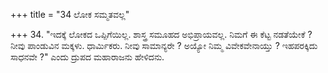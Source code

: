 +++
title = "34 ಲೋಕ ಸಮ್ಮತವಲ್ಲ"

+++
34. "ಇದಕ್ಕೆ ಲೋಕದ ಒಪ್ಪಿಗೆಯಿಲ್ಲ. ಶಾಸ್ತ್ರ ಸಮೂಹದ ಅಭಿಪ್ರಾಯವಲ್ಲ. ನಿಮಗೆ ಈ ಕೆಟ್ಟ ನಡತೆಯೇಕೆ ? ನೀವು ಪಾಂಡುವಿನ ಮಕ್ಕಳು. ಧಾರ್ಮಿಕರು. ನೀವು ಸಾಮಾನ್ಯರೇ ? ಅಯ್ಯೋ ನಿಮ್ಮ ವಿವೇಕವೇನಾಯ್ತು ? ಇಹಪರಕ್ಕಿದು ಸಾಧನವೇ ?" ಎಂದು ದ್ರುಪದ ಮಹಾರಾಜನು ಹೇಳಿದನು.